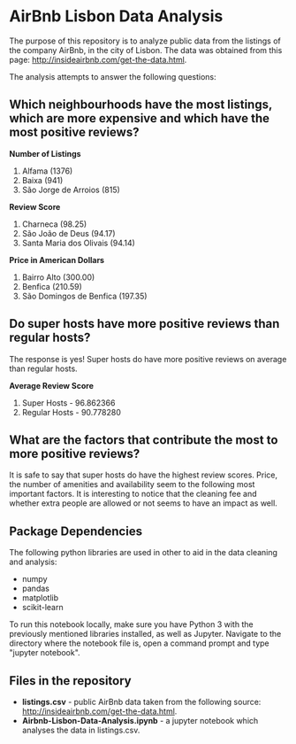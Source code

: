 # AirBnb Lisbon Data Analysis

The purpose of this repository is to analyze public data from the listings of the company AirBnb, in the city of Lisbon. 
The data was obtained from this page: http://insideairbnb.com/get-the-data.html.

The analysis attempts to answer the following questions:

## Which neighbourhoods have the most listings, which are more expensive and which have the most positive reviews?

**Number of Listings**
1. Alfama (1376)
2. Baixa (941)
3. São Jorge de Arroios (815)

**Review Score** 
1. Charneca (98.25)
2. São João de Deus (94.17)
3. Santa Maria dos Olivais (94.14)

**Price in American Dollars**
1. Bairro Alto (300.00)
2. Benfica (210.59)
3. São Domingos de Benfica (197.35)

## Do super hosts have more positive reviews than regular hosts?

The response is yes! Super hosts do have more positive reviews on average than regular hosts.

**Average Review Score**
1. Super Hosts - 96.862366
2. Regular Hosts - 90.778280

## What are the factors that contribute the most to more positive reviews?

It is safe to say that super hosts do have the highest review scores. Price, the number of amenities and availability seem to the following most important factors. It is interesting to notice that the cleaning fee and whether extra people are allowed or not seems to have an impact as well.

## Package Dependencies

The following python libraries are used in other to aid in the data cleaning and analysis:

* numpy
* pandas
* matplotlib
* scikit-learn

To run this notebook locally, make sure you have Python 3 with the previously mentioned libraries installed, as well as Jupyter.
Navigate to the directory where the notebook file is, open a command prompt and type "jupyter notebook".

## Files in the repository

* **listings.csv** - public AirBnb data taken from the following source: http://insideairbnb.com/get-the-data.html.
* **Airbnb-Lisbon-Data-Analysis.ipynb** - a jupyter notebook which analyses the data in listings.csv.






